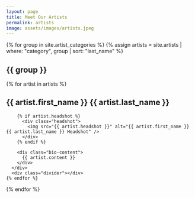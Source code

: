 ```yaml
---
layout: page
title: Meet Our Artists
permalink: artists
image: assets/images/artists.jpeg
---
```


{% for group in site.artist_categories %}
{% assign artists = site.artists | where: "category", group | sort: "last_name" %}

  <div class="artist-category">
    <h2 class="category-name">{{ group }}</h2>
    {% for artist in artists %}
      <div class="artist-bio">
        <h2 class="artist-name">{{ artist.first_name }} {{ artist.last_name }}</h2>

        {% if artist.headshot %}
          <div class="headshot">
            <img src="{{ artist.headshot }}" alt="{{ artist.first_name }} {{ artist.last_name }} Headshot" />
          </div>
        {% endif %}

        <div class="bio-content">
          {{ artist.content }}
        </div>
      </div>
      <div class="divider"></div>
    {% endfor %}

  </div>
{% endfor %}

